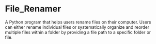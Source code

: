 # File_Renamer
A Python program that helps users rename files on their computer. Users can either rename individual files or systematically organize and reorder multiple files within a folder by providing a file path to a specific folder or file.
